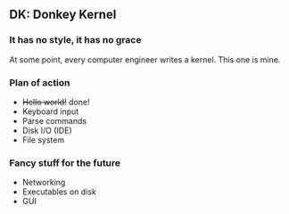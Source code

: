 ## DK: Donkey Kernel
### It has no style, it has no grace

At some point, every computer engineer writes a kernel. This one is mine.

### Plan of action

* ~~Hello world!~~ done!
* Keyboard input
* Parse commands
* Disk I/O (IDE)
* File system

### Fancy stuff for the future

* Networking
* Executables on disk
* GUI

